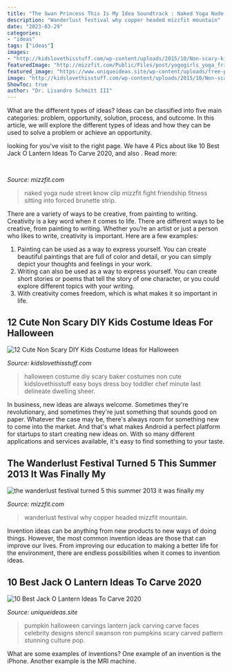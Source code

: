 ```yaml
---
title: "The Swan Princess This Is My Idea Soundtrack : Naked Yoga Nude Street Know Clip Mizzfit Fight Friendship Fitness Sitting Into Forced Brunette Strip"
description: "Wanderlust festival why copper headed mizzfit mountain"
date: "2023-03-29"
categories:
- "ideas"
tags: ["ideas"]
images:
- "http://kidslovethisstuff.com/wp-content/uploads/2015/10/Non-scary-kids-Halloween-costumes-to-DIY-The-baker-costume.jpg"
featuredImage: "http://mizzfit.com/Public/Files/post/yogogirls_yoga_friendship_women_connection_mizzfit_0be4e22ee8.jpg"
featured_image: "https://www.uniqueideas.site/wp-content/uploads/free-pumpkin-stencil-carving-pattern-designs-of-halloween-for-scary-2.jpg"
image: "http://kidslovethisstuff.com/wp-content/uploads/2015/10/Non-scary-kids-Halloween-costumes-to-DIY-The-baker-costume.jpg"
ShowToc: true
author: "Dr. Lisandro Schmitt III"
---
```



What are the different types of ideas?
Ideas can be classified into five main categories: problem, opportunity, solution, process, and outcome. In this article, we will explore the different types of ideas and how they can be used to solve a problem or achieve an opportunity.

	

		
looking for  you've visit to the right page. We have 4 Pics about  like 10 Best Jack O Lantern Ideas To Carve 2020,  and also . Read more:
		
    
## 

<img loading=lazy src="http://mizzfit.com/Public/Files/post/yogogirls_yoga_friendship_women_connection_mizzfit_0be4e22ee8.jpg" onerror="this.onerror=null;this.src='https://tse4.mm.bing.net/th?id=OIP.18e0BgKx2BL2wjdHwK_pswHaF2&amp;pid=15.1';" alt="">

_Source: mizzfit.com_

>naked yoga nude street know clip mizzfit fight friendship fitness sitting into forced brunette strip. 

	

There are a variety of ways to be creative, from painting to writing.
Creativity is a key word when it comes to life. There are different ways to be creative, from painting to writing. Whether you’re an artist or just a person who likes to write, creativity is important. Here are a few examples: 
1. Painting can be used as a way to express yourself. You can create beautiful paintings that are full of color and detail, or you can simply depict your thoughts and feelings in your work. 
2. Writing can also be used as a way to express yourself. You can create short stories or poems that tell the story of one character, or you could explore different topics with your writing. 
3. With creativity comes freedom, which is what makes it so important in life.

    
## 12 Cute Non Scary DIY Kids Costume Ideas For Halloween

<img loading=lazy src="http://kidslovethisstuff.com/wp-content/uploads/2015/10/Non-scary-kids-Halloween-costumes-to-DIY-The-baker-costume.jpg" onerror="this.onerror=null;this.src='https://tse2.mm.bing.net/th?id=OIP.6pYHzTWke60Be97OV6zwCgHaLJ&amp;pid=15.1';" alt="12 Cute Non Scary DIY Kids Costume Ideas for Halloween">

_Source: kidslovethisstuff.com_

>halloween costume diy scary baker costumes non cute kidslovethisstuff easy boys dress boy toddler chef minute last delineate dwelling sheer. 

	

In business, new ideas are always welcome. Sometimes they're revolutionary, and sometimes they're just something that sounds good on paper. Whatever the case may be, there's always room for something new to come into the market. And that's what makes Android a perfect platform for startups to start creating new ideas on. With so many different applications and services available, it's easy to find something to your taste.

    
## The Wanderlust Festival Turned 5 This Summer 2013 It Was Finally My

<img loading=lazy src="http://mizzfit.com/Public/Files/post/wanderlust_festival_colorado_copper_mountain_review_event_for_women_yogis_mizzfit_fitness_fashion_866d74767a.jpg" onerror="this.onerror=null;this.src='https://tse1.mm.bing.net/th?id=OIP.8lUpIr9fj2sLvxQZUF8ZtQHaEx&amp;pid=15.1';" alt="the wanderlust festival turned 5 this summer 2013 it was finally my">

_Source: mizzfit.com_

>wanderlust festival why copper headed mizzfit mountain. 

	

Invention ideas can be anything from new products to new ways of doing things. However, the most common invention ideas are those that can improve our lives. From improving our education to making a better life for the environment, there are endless possibilities when it comes to invention ideas.

    
## 10 Best Jack O Lantern Ideas To Carve 2020

<img loading=lazy src="https://www.uniqueideas.site/wp-content/uploads/free-pumpkin-stencil-carving-pattern-designs-of-halloween-for-scary-2.jpg" onerror="this.onerror=null;this.src='https://tse2.mm.bing.net/th?id=OIP.bslMPoim2CJOnaSA6cjvSgHaIJ&amp;pid=15.1';" alt="10 Best Jack O Lantern Ideas To Carve 2020">

_Source: uniqueideas.site_

>pumpkin halloween carvings lantern jack carving carve faces celebrity designs stencil swanson ron pumpkins scary carved pattern stunning culture pop. 

	

What are some examples of inventions?
One example of an invention is the iPhone. Another example is the MRI machine.

